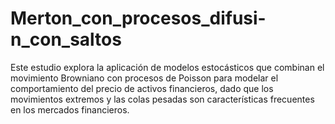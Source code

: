 # Merton_con_procesos_difusi-n_con_saltos
Este estudio explora la aplicación de modelos estocásticos que combinan el movimiento Browniano con procesos de Poisson para modelar el comportamiento del precio de activos financieros, dado que los movimientos extremos y las colas pesadas son características frecuentes en los mercados financieros.
